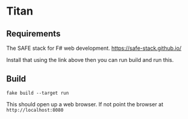 # Titan

## Requirements
The SAFE stack for F# web development.
https://safe-stack.github.io/

Install that using the link above then you can run build and run this.

## Build
```
fake build --target run
```
This should open up a web browser. If not point the browser at `http://localhost:8080`